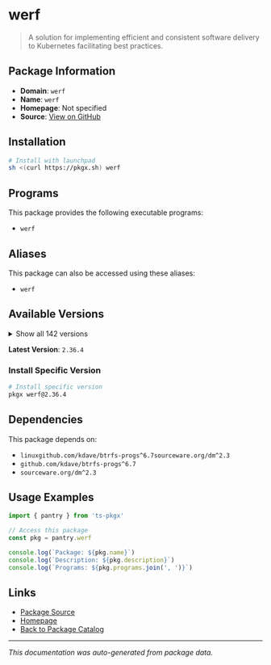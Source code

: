 # werf

> A solution for implementing efficient and consistent software delivery to Kubernetes facilitating best practices.

## Package Information

- **Domain**: `werf`
- **Name**: `werf`
- **Homepage**: Not specified
- **Source**: [View on GitHub](https://github.com/pkgxdev/pantry/tree/main/projects/werf.io/package.yml)

## Installation

```bash
# Install with launchpad
sh <(curl https://pkgx.sh) werf
```

## Programs

This package provides the following executable programs:

- `werf`

## Aliases

This package can also be accessed using these aliases:

- `werf`

## Available Versions

<details>
<summary>Show all 142 versions</summary>

- `2.36.4`, `2.36.3`, `2.36.2`, `2.36.1`, `2.36.0`
- `2.35.10`, `2.35.9`, `2.35.8`, `2.35.7`, `2.35.6`
- `2.35.5`, `2.35.4`, `2.35.3`, `2.35.2`, `2.35.1`
- `2.35.0`, `2.34.1`, `2.34.0`, `2.33.0`, `2.32.2`
- `2.32.1`, `2.32.0`, `2.31.1`, `2.31.0`, `2.30.1`
- `2.30.0`, `2.29.0`, `2.28.0`, `2.27.1`, `2.27.0`
- `2.26.6`, `2.26.5`, `2.26.4`, `2.26.3`, `2.26.2`
- `2.26.1`, `2.26.0`, `2.25.1`, `2.25.0`, `2.24.0`
- `2.23.1`, `2.23.0`, `2.22.0`, `2.21.0`, `2.20.0`
- `2.19.0`, `2.18.0`, `2.17.0`, `2.16.3`, `2.16.2`
- `2.16.1`, `2.16.0`, `2.15.3`, `2.15.2`, `2.15.1`
- `2.15.0`, `2.14.0`, `2.13.1`, `2.13.0`, `2.12.1`
- `2.12.0`, `2.11.0`, `2.10.10`, `2.10.9`, `2.10.8`
- `2.10.7`, `2.10.6`, `2.10.5`, `2.10.4`, `2.10.3`
- `2.10.2`, `2.10.1`, `2.10.0`, `2.9.3`, `2.9.2`
- `2.9.1`, `2.9.0`, `2.8.0`, `2.7.1`, `2.7.0`
- `2.6.7`, `2.6.6`, `2.6.5`, `2.6.4`, `2.6.3`
- `2.6.2`, `2.6.1`, `2.6.0`, `2.5.0`, `2.4.1`
- `2.4.0`, `2.3.3`, `2.3.2`, `2.3.1`, `2.3.0`
- `2.2.0`, `2.1.0`, `2.0.4`, `2.0.3`, `2.0.2`
- `2.0.1`, `2.0.0`, `1.2.334`, `1.2.333`, `1.2.332`
- `1.2.331`, `1.2.330`, `1.2.329`, `1.2.328`, `1.2.327`
- `1.2.326`, `1.2.325`, `1.2.324`, `1.2.323`, `1.2.322`
- `1.2.321`, `1.2.320`, `1.2.318`, `1.2.317`, `1.2.316`
- `1.2.315`, `1.2.313`, `1.2.312`, `1.2.311`, `1.2.310`
- `1.2.309`, `1.2.308`, `1.2.307`, `1.2.306`, `1.2.305`
- `1.2.303`, `1.2.302`, `1.2.301`, `1.2.300`, `1.2.299`
- `1.2.298`, `1.2.297`, `1.2.296`, `1.2.295`, `1.2.294`
- `1.1.36`, `1.1.35`

</details>

**Latest Version**: `2.36.4`

### Install Specific Version

```bash
# Install specific version
pkgx werf@2.36.4
```

## Dependencies

This package depends on:

- `linuxgithub.com/kdave/btrfs-progs^6.7sourceware.org/dm^2.3`
- `github.com/kdave/btrfs-progs^6.7`
- `sourceware.org/dm^2.3`

## Usage Examples

```typescript
import { pantry } from 'ts-pkgx'

// Access this package
const pkg = pantry.werf

console.log(`Package: ${pkg.name}`)
console.log(`Description: ${pkg.description}`)
console.log(`Programs: ${pkg.programs.join(', ')}`)
```

## Links

- [Package Source](https://github.com/pkgxdev/pantry/tree/main/projects/werf.io/package.yml)
- [Homepage](#)
- [Back to Package Catalog](../package-catalog.md)

---

*This documentation was auto-generated from package data.*
